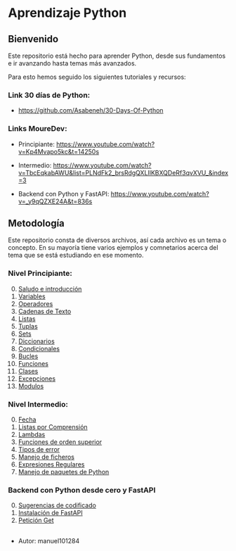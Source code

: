 # Aprendizaje Python

## Bienvenido

Este repositorio está hecho para aprender Python, desde sus fundamentos e ir avanzando hasta temas más avanzados.

Para esto hemos seguido los siguientes tutoriales y recursos:

### Link 30 días de Python:
* https://github.com/Asabeneh/30-Days-Of-Python

### Links MoureDev:
* Principiante:
https://www.youtube.com/watch?v=Kp4Mvapo5kc&t=14250s

* Intermedio:
https://www.youtube.com/watch?v=TbcEqkabAWU&list=PLNdFk2_brsRdgQXLIlKBXQDeRf3qvXVU_&index=3

* Backend con Python y FastAPI:
https://www.youtube.com/watch?v=_y9qQZXE24A&t=836s


## Metodología
Este repositorio consta de diversos archivos, así cada archivo es un tema o concepto. En su mayoría tiene varios ejemplos y comnetarios acerca del tema que se está estudiando en ese momento.

### Nivel Principiante:
 
00. [Saludo e introducción](https://github.com/manuel101284/AprendizajePython/blob/main/00_saludo.py)
01. [Variables](https://github.com/manuel101284/AprendizajePython/blob/main/01_variables.py)
02. [Operadores](https://github.com/manuel101284/AprendizajePython/blob/main/02_operadores.py)
03. [Cadenas de Texto](https://github.com/manuel101284/AprendizajePython/blob/main/03_cadenasdetexto.py)
04. [Listas](https://github.com/manuel101284/AprendizajePython/blob/main/04_listas.py)
05. [Tuplas](https://github.com/manuel101284/AprendizajePython/blob/main/05_tuplas.py)
06. [Sets](https://github.com/manuel101284/AprendizajePython/blob/main/06_sets.py)
07. [Diccionarios](https://github.com/manuel101284/AprendizajePython/blob/main/07_diccionarios.py)
08. [Condicionales](https://github.com/manuel101284/AprendizajePython/blob/main/08_condicionales.py)
09. [Bucles](https://github.com/manuel101284/AprendizajePython/blob/main/09_bucles.py)
10. [Funciones](https://github.com/manuel101284/AprendizajePython/blob/main/10_funciones.py)
11. [Clases](https://github.com/manuel101284/AprendizajePython/blob/main/11_clases.py)
12. [Excepciones](https://github.com/manuel101284/AprendizajePython/blob/main/12_excepciones.py)
13. [Modulos](https://github.com/manuel101284/AprendizajePython/blob/main/13_modulos.py)


### Nivel Intermedio:

00. [Fecha](https://github.com/manuel101284/AprendizajePython/blob/main/Intermedio/I_00_Dates.py)
01. [Listas por Comprensión](https://github.com/manuel101284/AprendizajePython/blob/main/Intermedio/I_01_List_comprehension.py)
02. [Lambdas](https://github.com/manuel101284/AprendizajePython/blob/main/Intermedio/I_02_Lambdas.py)
03. [Funciones de orden superior](https://github.com/manuel101284/AprendizajePython/blob/main/Intermedio/I_03_Higher_order_functions.py)
04. [Tipos de error](https://github.com/manuel101284/AprendizajePython/blob/main/Intermedio/I_04_Error_types.py)
05. [Manejo de ficheros](https://github.com/manuel101284/AprendizajePython/blob/main/Intermedio/I_05_File_handling.py)
06. [Expresiones Regulares](https://github.com/manuel101284/AprendizajePython/blob/main/Intermedio/I_06_Regular_expressions.py)
07. [Manejo de paquetes de Python](https://github.com/manuel101284/AprendizajePython/blob/main/Intermedio/I_07_Python_package_manager.py)


### Backend con Python desde cero y FastAPI

00. [Sugerencias de codificado](https://github.com/manuel101284/AprendizajePython/blob/main/Backend/type_hints.py)
01. [Instalación de FastAPI](https://github.com/manuel101284/AprendizajePython/blob/main/Backend/FastAPI/main.py)
02. [Petición Get](https://github.com/manuel101284/AprendizajePython/blob/main/Backend/FastAPI/users.py)


##
* Autor: manuel101284